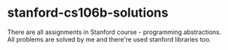 # stanford-cs106b-solutions

There are all assignments in Stanford course - programming abstractions. All problems are solved by me and there're used stanford libraries too.
